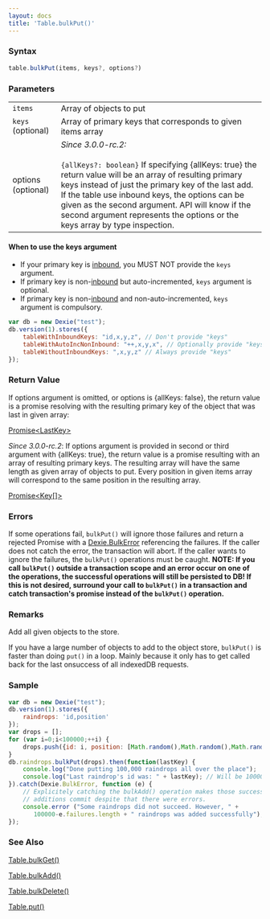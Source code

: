 ```yaml
---
layout: docs
title: 'Table.bulkPut()'
---
```


### Syntax

```javascript
table.bulkPut(items, keys?, options?)
```

### Parameters
<table>
  <tr>
    <td><code>items</code></td>
    <td>Array of objects to put</td>
  <tr>
    <td><code>keys</code> (optional)</td>
    <td>Array of primary keys that corresponds to given items array</td>
  </tr>
  <tr><td>options (optional)</td><td><i>Since 3.0.0-rc.2:</i><br/><br/><code>{allKeys?: boolean}</code> If specifying {allKeys: true} the return value will be an array of resulting primary keys instead of just the primary key of the last add. If the table use inbound keys, the options can be given as the second argument. API will know if the second argument represents the options or the keys array by type inspection.</td></tr>
  </tr>
</table>

#### When to use the keys argument

* If your primary key is [inbound](/docs/inbound), you MUST NOT provide the `keys` argument.
* If primary key is non-[inbound](/docs/inbound) but auto-incremented, `keys` argument is optional.
* If primary key is non-[inbound](/docs/inbound) and non-auto-incremented, `keys` argument is compulsory.

```javascript
var db = new Dexie("test");
db.version(1).stores({
    tableWithInboundKeys: "id,x,y,z", // Don't provide "keys"
    tableWithAutoIncNonInbound: "++,x,y,x", // Optionally provide "keys"
    tableWithoutInboundKeys: ",x,y,z" // Always provide "keys"
});
```

### Return Value

If options argument is omitted, or options is {allKeys: false}, the return value is a promise resolving with the resulting primary key of the object that was last in given array:

[Promise&lt;LastKey&gt;](/docs/Promise/Promise)


*Since 3.0.0-rc.2*: If options argument is provided in second or third argument with {allKeys: true}, the return value is a promise resulting with an array of resulting primary keys. The resulting array will have the same length as given array of objects to put. Every position in given items array will correspond to the same position in the resulting array.

[Promise&lt;Key[]&gt;](/docs/Promise/Promise)


### Errors

If some operations fail, `bulkPut()` will ignore those failures and return a rejected Promise with a
[Dexie.BulkError](/docs/DexieErrors/Dexie.BulkError) referencing the failures. If the caller does not catch the error, the transaction will abort. If the caller wants to ignore the failures, the `bulkPut()` operations must be caught. **NOTE: If you call `bulkPut()` outside a transaction scope and an error occur on one of the operations, the successful operations will still be persisted to DB! If this is not desired, surround your call to `bulkPut()` in a transaction and catch transaction's promise instead of the `bulkPut()` operation.**

### Remarks

Add all given objects to the store.

If you have a large number of objects to add to the object store, `bulkPut()` is faster than doing `put()` in a loop. Mainly because it only has to get called back for the last onsuccess of all indexedDB requests.

### Sample

```javascript
var db = new Dexie("test");
db.version(1).stores({
    raindrops: 'id,position'
});
var drops = [];
for (var i=0;i<100000;++i) {
    drops.push({id: i, position: [Math.random(),Math.random(),Math.random()]}),
}
db.raindrops.bulkPut(drops).then(function(lastKey) {
    console.log("Done putting 100,000 raindrops all over the place");
    console.log("Last raindrop's id was: " + lastKey); // Will be 100000.
}).catch(Dexie.BulkError, function (e) {
    // Explicitely catching the bulkAdd() operation makes those successful
    // additions commit despite that there were errors.
    console.error ("Some raindrops did not succeed. However, " +
       100000-e.failures.length + " raindrops was added successfully");
});
```

### See Also

[Table.bulkGet()](/docs/Table/Table.bulkGet())

[Table.bulkAdd()](/docs/Table/Table.bulkAdd())

[Table.bulkDelete()](/docs/Table/Table.bulkDelete())

[Table.put()](/docs/Table/Table.put())
